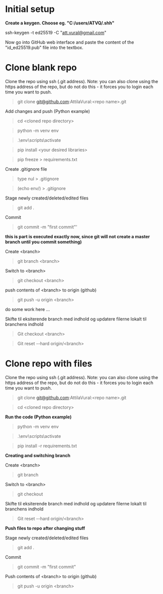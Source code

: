 # Initial setup
**Create a keygen. Choose eg. "C:/users/ATVQ/.shh"**

ssh-keygen -t ed25519 -C "att.vural@gmail.com"

Now go into GitHub web interface and paste the content of the "id_ed25519.pub" file into the textbox.









# Clone blank repo
Clone the repo using ssh (.git address). Note: you can also clone using the https address of the repo, but do not do this - it forces you to login each time you want to push.

> git clone git@github.com:AttilaVural:\<repo name\>.git

Add changes and push (Python example)
  
> cd \<cloned repo directory\>

> python -m venv env

> .\env\scripts\activate

> pip install \<your desired libraries\>

> pip freeze \> requirements.txt

Create .gitignore file
> type nul \> .gitignore

> (echo env/) > .gitignore

Stage newly created/deleted/edited files
> git add .

Commit
> git commit -m "first commit"'

**this is part is executed exactly now, since git will not create a master branch until you commit something)**

Create \<branch\>
> git branch \<branch\>

Switch to \<branch\>
> git checkout \<branch\>

push contents of \<branch\> to origin (github)
> git push -u origin \<branch\>

do some work here ...

Skifte til eksiterende branch med indhold og updatere filerne lokalt til branchens indhold
> Git checkout \<branch\>

> Git reset --hard origin/\<branch\>
  
  
  
  
  
  
  
  
  
  
  
# Clone repo with files
Clone the repo using ssh (.git address). Note: you can also clone using the https address of the repo, but do not do this - it forces you to login each time you want to push.
> git clone git@github.com:AttilaVural:\<repo name\>.git

> cd \<cloned repo directory\>

**Run the code (Python example)**
> python -m venv env
  
> .\env\scripts\activate
  
> pip install -r requirements.txt

**Creating and switching branch**
  
Create \<branch\>
> git branch <branch>

Switch to \<branch\>
> git checkout <branch>

Skifte til eksiterende branch med indhold og updatere filerne lokalt til branchens indhold
> Git reset --hard origin/\<branch\>

**Push files to repo after changing stuff**
  
Stage newly created/deleted/edited files
> git add .

Commit
> git commit -m "first commit"

Push contents of \<branch\> to origin (github)
> git push -u origin \<branch\>


